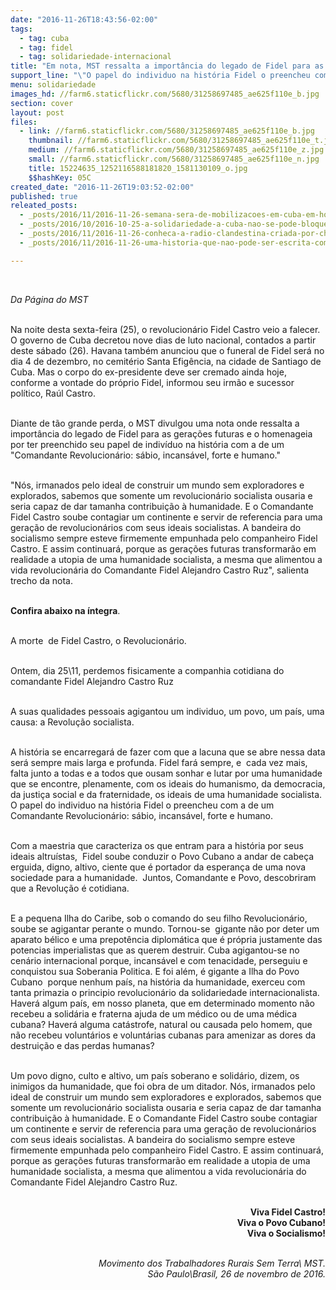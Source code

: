 ```yaml
---
date: "2016-11-26T18:43:56-02:00"
tags:
  - tag: cuba
  - tag: fidel
  - tag: solidariedade-internacional
title: "Em nota, MST ressalta a importância do legado de Fidel para as gerações futuras"
support_line: "\"O papel do individuo na história Fidel o preencheu com a de um Comandante Revolucionário: sábio, incansável, forte e humano.\""
menu: solidariedade
images_hd: //farm6.staticflickr.com/5680/31258697485_ae625f110e_b.jpg
section: cover
layout: post
files:
  - link: //farm6.staticflickr.com/5680/31258697485_ae625f110e_b.jpg
    thumbnail: //farm6.staticflickr.com/5680/31258697485_ae625f110e_t.jpg
    medium: //farm6.staticflickr.com/5680/31258697485_ae625f110e_z.jpg
    small: //farm6.staticflickr.com/5680/31258697485_ae625f110e_n.jpg
    title: 15224635_1252116588181820_1581130109_o.jpg
    $$hashKey: 05C
created_date: "2016-11-26T19:03:52-02:00"
published: true
releated_posts:
  - _posts/2016/11/2016-11-26-semana-sera-de-mobilizacoes-em-cuba-em-homenagem-a-fidel.md
  - _posts/2016/10/2016-10-25-a-solidariedade-a-cuba-nao-se-pode-bloquear.md
  - _posts/2016/11/2016-11-26-conheca-a-radio-clandestina-criada-por-che-e-fidel-na-guerrilha.md
  - _posts/2016/11/2016-11-26-uma-historia-que-nao-pode-ser-escrita-com-palavras.md

---
```

<p>&nbsp;</p>

<p><em>Da P&aacute;gina do MST&nbsp;</em></p>

<p><br />
Na noite desta sexta-feira (25), o revolucion&aacute;rio Fidel Castro veio a falecer. O&nbsp;governo de Cuba decretou nove dias de luto nacional, contados a partir deste s&aacute;bado (26). Havana tamb&eacute;m anunciou que o funeral de Fidel ser&aacute; no dia 4 de dezembro, no cemit&eacute;rio Santa Efig&ecirc;ncia, na cidade de Santiago de Cuba. Mas o corpo do ex-presidente deve ser cremado ainda hoje, conforme a vontade do pr&oacute;prio Fidel, informou seu irm&atilde;o e sucessor pol&iacute;tico, Ra&uacute;l Castro.</p>

<p><br />
Diante de t&atilde;o grande perda, o MST divulgou uma nota onde ressalta a import&acirc;ncia do legado de Fidel para as gera&ccedil;&otilde;es futuras e o homenageia por ter preenchido seu papel&nbsp;de indiv&iacute;duo na hist&oacute;ria com a de um &quot;Comandante Revolucion&aacute;rio: s&aacute;bio, incans&aacute;vel, forte e humano.&quot;</p>

<p><br />
&quot;N&oacute;s, irmanados pelo ideal de construir um mundo sem exploradores e explorados, sabemos que somente um revolucion&aacute;rio socialista ousaria e seria capaz de dar tamanha contribui&ccedil;&atilde;o &agrave; humanidade. E o Comandante Fidel Castro soube contagiar um continente e servir de referencia para uma gera&ccedil;&atilde;o de revolucion&aacute;rios com seus ideais socialistas. A bandeira do socialismo sempre esteve firmemente empunhada pelo companheiro Fidel Castro. E assim continuar&aacute;, porque as gera&ccedil;&otilde;es futuras transformar&atilde;o em realidade a utopia de uma humanidade socialista, a mesma que alimentou a vida revolucion&aacute;ria do Comandante Fidel Alejandro Castro Ruz&quot;, salienta trecho da nota.</p>

<p><br />
<strong>Confira abaixo&nbsp;na &iacute;ntegra</strong>.&nbsp;</p>

<p><br />
A morte &nbsp;de Fidel Castro, o Revolucion&aacute;rio.</p>

<p><br />
Ontem, dia 25\11, perdemos fisicamente a companhia cotidiana do comandante Fidel Alejandro Castro Ruz</p>

<p><br />
A suas qualidades pessoais agigantou um individuo, um povo, um pa&iacute;s, uma causa: a Revolu&ccedil;&atilde;o socialista.</p>

<p><br />
A hist&oacute;ria se encarregar&aacute; de fazer com que a lacuna que se abre nessa data ser&aacute; sempre mais larga e profunda. Fidel far&aacute; sempre, e &nbsp;cada vez mais, falta junto a todas e a todos que ousam sonhar e lutar por uma humanidade que se encontre, plenamente, com os ideais do humanismo, da democracia, da justi&ccedil;a social e da fraternidade, os ideais de uma humanidade socialista. O papel do individuo na hist&oacute;ria Fidel o preencheu com a de um Comandante Revolucion&aacute;rio: s&aacute;bio, incans&aacute;vel, forte e humano.</p>

<p><br />
Com a maestria que caracteriza os que entram para a hist&oacute;ria por seus ideais altru&iacute;stas, &nbsp;Fidel soube conduzir o Povo Cubano a andar de cabe&ccedil;a erguida, digno, altivo, ciente que &eacute; portador da esperan&ccedil;a de uma nova sociedade para a humanidade. &nbsp;Juntos, Comandante e Povo, descobriram que a Revolu&ccedil;&atilde;o &eacute; cotidiana.</p>

<p><br />
E a pequena Ilha do Caribe, sob o comando do seu filho Revolucion&aacute;rio, soube se agigantar perante o mundo. Tornou-se &nbsp;gigante n&atilde;o por deter um aparato b&eacute;lico e uma prepot&ecirc;ncia diplom&aacute;tica que &eacute; pr&oacute;pria justamente das potencias imperialistas que as querem destruir. Cuba agigantou-se no cen&aacute;rio internacional porque, incans&aacute;vel e com tenacidade, perseguiu e conquistou sua Soberania Politica. E foi al&eacute;m, &eacute; gigante a Ilha do Povo Cubano &nbsp;porque nenhum pa&iacute;s, na hist&oacute;ria da humanidade, exerceu com tanta primazia o principio revolucion&aacute;rio da solidariedade internacionalista. Haver&aacute; algum pa&iacute;s, em nosso planeta, que em determinado momento n&atilde;o recebeu a solid&aacute;ria e fraterna ajuda de um m&eacute;dico ou de uma m&eacute;dica cubana? Haver&aacute; alguma cat&aacute;strofe, natural ou causada pelo homem, que n&atilde;o recebeu volunt&aacute;rios e volunt&aacute;rias cubanas para amenizar as dores da destrui&ccedil;&atilde;o e das perdas humanas? &nbsp;</p>

<p><br />
Um povo digno, culto e altivo, um pa&iacute;s soberano e solid&aacute;rio, dizem, os inimigos da humanidade, que foi obra de um ditador. N&oacute;s, irmanados pelo ideal de construir um mundo sem exploradores e explorados, sabemos que somente um revolucion&aacute;rio socialista ousaria e seria capaz de dar tamanha contribui&ccedil;&atilde;o &agrave; humanidade. E o Comandante Fidel Castro soube contagiar um continente e servir de referencia para uma gera&ccedil;&atilde;o de revolucion&aacute;rios com seus ideais socialistas. A bandeira do socialismo sempre esteve firmemente empunhada pelo companheiro Fidel Castro. E assim continuar&aacute;, porque as gera&ccedil;&otilde;es futuras transformar&atilde;o em realidade a utopia de uma humanidade socialista, a mesma que alimentou a vida revolucion&aacute;ria do Comandante Fidel Alejandro Castro Ruz.</p>

<p style="text-align: right;"><br />
<strong>Viva Fidel Castro!<br />
Viva o Povo Cubano!<br />
Viva o Socialismo!</strong></p>

<p style="text-align: right;"><br />
<em>Movimento dos Trabalhadores Rurais Sem Terra\ MST.<br />
S&atilde;o Paulo\Brasil, 26 de novembro de 2016.</em></p>
